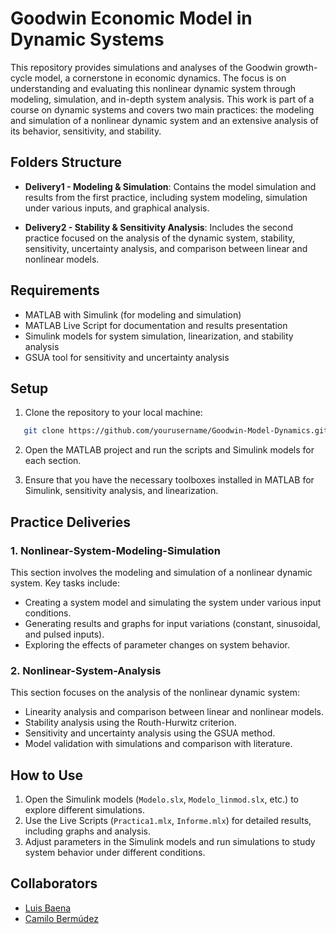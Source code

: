 # Goodwin Economic Model in Dynamic Systems

This repository provides simulations and analyses of the Goodwin growth-cycle model, a cornerstone in economic dynamics. The focus is on understanding and evaluating this nonlinear dynamic system through modeling, simulation, and in-depth system analysis. This work is part of a course on dynamic systems and covers two main practices: the modeling and simulation of a nonlinear dynamic system and an extensive analysis of its behavior, sensitivity, and stability.


## Folders Structure

- **Delivery1 - Modeling & Simulation**: Contains the model simulation and results from the first practice, including system modeling, simulation under various inputs, and graphical analysis.
  
- **Delivery2 - Stability & Sensitivity Analysis**: Includes the second practice focused on the analysis of the dynamic system, stability, sensitivity, uncertainty analysis, and comparison between linear and nonlinear models.

## Requirements

- MATLAB with Simulink (for modeling and simulation)
- MATLAB Live Script for documentation and results presentation
- Simulink models for system simulation, linearization, and stability analysis
- GSUA tool for sensitivity and uncertainty analysis

## Setup

1. Clone the repository to your local machine:
```bash
   git clone https://github.com/yourusername/Goodwin-Model-Dynamics.git
```

2. Open the MATLAB project and run the scripts and Simulink models for each section.

3. Ensure that you have the necessary toolboxes installed in MATLAB for Simulink, sensitivity analysis, and linearization.

## Practice Deliveries

### 1. **Nonlinear-System-Modeling-Simulation**

This section involves the modeling and simulation of a nonlinear dynamic system. Key tasks include:

- Creating a system model and simulating the system under various input conditions.
- Generating results and graphs for input variations (constant, sinusoidal, and pulsed inputs).
- Exploring the effects of parameter changes on system behavior.

### 2. **Nonlinear-System-Analysis**

This section focuses on the analysis of the nonlinear dynamic system:

- Linearity analysis and comparison between linear and nonlinear models.
- Stability analysis using the Routh-Hurwitz criterion.
- Sensitivity and uncertainty analysis using the GSUA method.
- Model validation with simulations and comparison with literature.

## How to Use

1. Open the Simulink models (`Modelo.slx`, `Modelo_linmod.slx`, etc.) to explore different simulations.
2. Use the Live Scripts (`Practica1.mlx`, `Informe.mlx`) for detailed results, including graphs and analysis.
3. Adjust parameters in the Simulink models and run simulations to study system behavior under different conditions.

## Collaborators

- [Luis Baena](https://www.github.com/alejobaenam)
- [Camilo Bermúdez](https://www.github.com/camilobdez)
